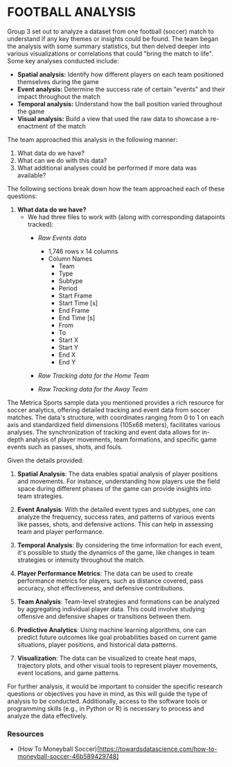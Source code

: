 # FOOTBALL ANALYSIS

Group 3 set out to analyze a dataset from one football (soccer) match to understand if any key themes or insights could be found. The team began the analysis with some summary statistics, but then delved deeper into various visualizations or correlations that could "bring the match to life". Some key analyses conducted include:
- **Spatial analysis:** Identify how different players on each team positioned themselves during the game
- **Event analysis:** Determine the success rate of certain "events" and their impact throughout the match
- **Temporal analysis:** Understand how the ball position varied throughout the game
- **Visual analysis:** Build a view that used the raw data to showcase a re-enactment of the match

The team approached this analysis in the following manner:
1) What data do we have?
2) What can we do with this data?
3) What additional analyses could be performed if more data was available?

The following sections break down how the team approached each of these questions:
1. **What data do we have?**
    - We had three files to work with (along with corresponding datapoints tracked):
        - *Raw Events data*
            - 1,746 rows x 14 columns
            - Column Names
                - Team
                - Type
                - Subtype
                - Period
                - Start Frame
                - Start Time [s]
                - End Frame
                - End Time [s]
                - From
                - To
                - Start X
                - Start Y
                - End X
                - End Y
            
        - *Raw Tracking data for the Home Team*
        - *Raw Tracking data for the Away Team*












The Metrica Sports sample data you mentioned provides a rich resource for soccer analytics, offering detailed tracking and event data from soccer matches. The data's structure, with coordinates ranging from 0 to 1 on each axis and standardized field dimensions (105x68 meters), facilitates various analyses. The synchronization of tracking and event data allows for in-depth analysis of player movements, team formations, and specific game events such as passes, shots, and fouls.

Given the details provided:

1. **Spatial Analysis**: The data enables spatial analysis of player positions and movements. For instance, understanding how players use the field space during different phases of the game can provide insights into team strategies.

2. **Event Analysis**: With the detailed event types and subtypes, one can analyze the frequency, success rates, and patterns of various events like passes, shots, and defensive actions. This can help in assessing team and player performance.

3. **Temporal Analysis**: By considering the time information for each event, it's possible to study the dynamics of the game, like changes in team strategies or intensity throughout the match.

4. **Player Performance Metrics**: The data can be used to create performance metrics for players, such as distance covered, pass accuracy, shot effectiveness, and defensive contributions.

5. **Team Analysis**: Team-level strategies and formations can be analyzed by aggregating individual player data. This could involve studying offensive and defensive shapes or transitions between them.

6. **Predictive Analytics**: Using machine learning algorithms, one can predict future outcomes like goal probabilities based on current game situations, player positions, and historical data patterns.

7. **Visualization**: The data can be visualized to create heat maps, trajectory plots, and other visual tools to represent player movements, event locations, and game patterns.

For further analysis, it would be important to consider the specific research questions or objectives you have in mind, as this will guide the type of analysis to be conducted. Additionally, access to the software tools or programming skills (e.g., in Python or R) is necessary to process and analyze the data effectively.

### Resources

- (How To Moneyball Soccer)[https://towardsdatascience.com/how-to-moneyball-soccer-46b589429748]
